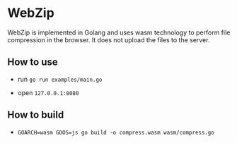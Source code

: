 # WebZip 
WebZip is implemented in Golang and uses wasm technology to perform file compression in the browser. It does not upload the files to the server.

## How to use
- run `go run examples/main.go` 

- open `127.0.0.1:8080`

## How to build
- `GOARCH=wasm GOOS=js go build -o compress.wasm wasm/compress.go` 